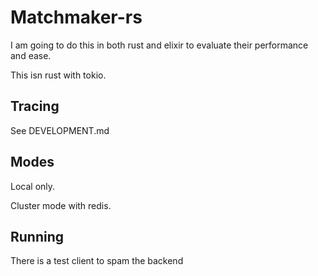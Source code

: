 # Matchmaker-rs

I am going to do this in both rust and elixir to evaluate their performance and ease.

This isn rust with tokio.

## Tracing

See DEVELOPMENT.md

## Modes

Local only.

Cluster mode with redis.

## Running

There is a test client to spam the backend